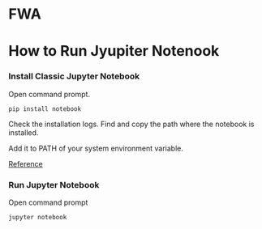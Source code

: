 # FWA

# How to Run Jyupiter Notenook

### Install Classic Jupyter Notebook 
Open command prompt.
```
pip install notebook
```
Check the installation logs. Find and copy the path where the notebook is installed.

Add it to PATH of your system environment variable.

[Reference](https://jupyter.org/install)


### Run Jupyter Notebook
Open command prompt
```
jupyter notebook
```